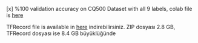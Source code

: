 [x] %100 validation accuracy on CQ500 Dataset with all 9 labels, colab file is [here](https://colab.research.google.com/drive/1ZcUeiU9vrekixdUKs78DKvL-NAjuBuCa?usp=sharing)

TFRecord file is available in [here](https://drive.google.com/file/d/1JdVguXdw62NPI9r0u_nv_T_z9Gyy7qUu/view?usp=sharing) indirebilirsiniz. ZIP dosyası 2.8 GB, TFRecord dosyası ise 8.4 GB büyüklüğünde 
